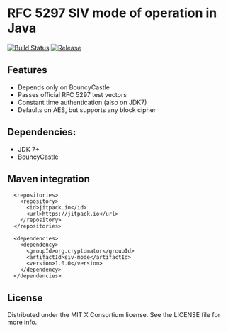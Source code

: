 # RFC 5297 SIV mode of operation in Java

[![Build Status](https://travis-ci.org/cryptomator/siv-mode.svg?branch=master)](https://travis-ci.org/cryptomator/siv-mode)
[![Release](https://img.shields.io/github/release/org.cryptomator/siv-mode.svg?label=maven)](https://jitpack.io/#org.cryptomator/siv-mode)


## Features
- Depends only on BouncyCastle
- Passes official RFC 5297 test vectors
- Constant time authentication (also on JDK7)
- Defaults on AES, but supports any block cipher

## Dependencies:
- JDK 7+
- BouncyCastle

## Maven integration

```
  <repositories>
    <repository>
      <id>jitpack.io</id>
      <url>https://jitpack.io</url>
    </repository>
  </repositories>
  
  <dependencies>
    <dependency>
      <groupId>org.cryptomator</groupId>
      <artifactId>siv-mode</artifactId>
      <version>1.0.0</version>
    </dependency>
  </dependencies>
```

## License
Distributed under the MIT X Consortium license. See the LICENSE file for more info.
